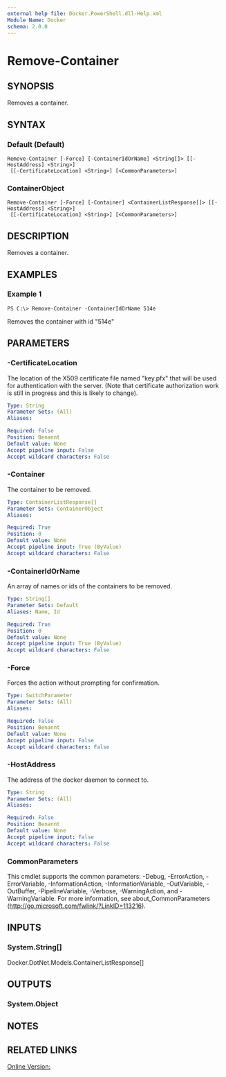 ```yaml
---
external help file: Docker.PowerShell.dll-Help.xml
Module Name: Docker
schema: 2.0.0
---
```


# Remove-Container

## SYNOPSIS
Removes a container. 

## SYNTAX

### Default (Default)
```
Remove-Container [-Force] [-ContainerIdOrName] <String[]> [[-HostAddress] <String>]
 [[-CertificateLocation] <String>] [<CommonParameters>]
```

### ContainerObject
```
Remove-Container [-Force] [-Container] <ContainerListResponse[]> [[-HostAddress] <String>]
 [[-CertificateLocation] <String>] [<CommonParameters>]
```

## DESCRIPTION
Removes a container. 

## EXAMPLES

### Example 1
```
PS C:\> Remove-Container -ContainerIdOrName 514e
```

Removes the container with id "514e"

## PARAMETERS

### -CertificateLocation
The location of the X509 certificate file named "key.pfx" that will be used for authentication with the server.  (Note that certificate authorization work is still in progress and this is likely to change).





```yaml
Type: String
Parameter Sets: (All)
Aliases:

Required: False
Position: Benannt
Default value: None
Accept pipeline input: False
Accept wildcard characters: False
```

### -Container
The container to be removed.





```yaml
Type: ContainerListResponse[]
Parameter Sets: ContainerObject
Aliases:

Required: True
Position: 0
Default value: None
Accept pipeline input: True (ByValue)
Accept wildcard characters: False
```

### -ContainerIdOrName
An array of names or ids of the containers to be removed.

```yaml
Type: String[]
Parameter Sets: Default
Aliases: Name, Id

Required: True
Position: 0
Default value: None
Accept pipeline input: True (ByValue)
Accept wildcard characters: False
```

### -Force
Forces the action without prompting for confirmation. 





```yaml
Type: SwitchParameter
Parameter Sets: (All)
Aliases:

Required: False
Position: Benannt
Default value: None
Accept pipeline input: False
Accept wildcard characters: False
```

### -HostAddress
The address of the docker daemon to connect to.





```yaml
Type: String
Parameter Sets: (All)
Aliases:

Required: False
Position: Benannt
Default value: None
Accept pipeline input: False
Accept wildcard characters: False
```

### CommonParameters
This cmdlet supports the common parameters: -Debug, -ErrorAction, -ErrorVariable, -InformationAction, -InformationVariable, -OutVariable, -OutBuffer, -PipelineVariable, -Verbose, -WarningAction, and -WarningVariable. For more information, see about_CommonParameters (http://go.microsoft.com/fwlink/?LinkID=113216).

## INPUTS

### System.String[]
Docker.DotNet.Models.ContainerListResponse[]

## OUTPUTS

### System.Object

## NOTES

## RELATED LINKS

[Online Version:](https://github.com/Microsoft/Docker-PowerShell/blob/master/src/Docker.PowerShell/Help/Remove-Container.md)






